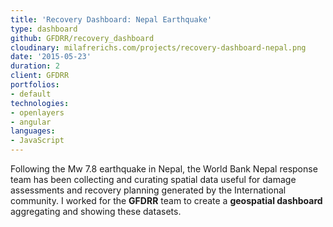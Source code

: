 ```yaml
---
title: 'Recovery Dashboard: Nepal Earthquake'
type: dashboard
github: GFDRR/recovery_dashboard
cloudinary: milafrerichs.com/projects/recovery-dashboard-nepal.png
date: '2015-05-23'
duration: 2
client: GFDRR
portfolios:
- default
technologies:
- openlayers
- angular
languages:
- JavaScript
---
```

Following the Mw 7.8 earthquake in Nepal, the World Bank Nepal response team has been collecting and curating spatial data useful for damage assessments and recovery planning generated by the International community. I worked for the __GFDRR__ team to create a __geospatial dashboard__ aggregating and showing these datasets.

